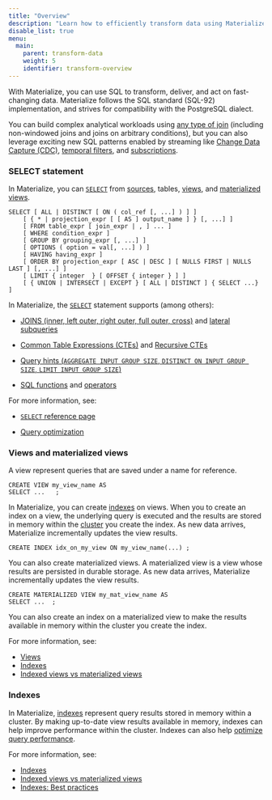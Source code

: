 ```yaml
---
title: "Overview"
description: "Learn how to efficiently transform data using Materialize SQL."
disable_list: true
menu:
  main:
    parent: transform-data
    weight: 5
    identifier: transform-overview
---
```


With Materialize, you can use SQL to transform, deliver, and act on
fast-changing data. Materialize follows the SQL standard
(SQL-92) implementation, and strives for compatibility with the PostgreSQL
dialect.

You can build complex analytical workloads using [any type of join](https://materialize.com/docs/sql/join/)
(including non-windowed joins and joins on arbitrary conditions), but you can
also leverage exciting new SQL patterns enabled by streaming like [Change Data
Capture (CDC)](https://materialize.com/docs/integrations/#databases),
[temporal filters](https://materialize.com/docs/sql/patterns/temporal-filters/),
and [subscriptions](https://materialize.com/docs/sql/subscribe/).

### SELECT statement

In Materialize, you can [`SELECT`](/sql/select/) from
[sources](/concepts/sources/), tables, [views](/concepts/views/#views), and
[materialized views](/concepts/views/#materialized-views).

```mzsql
SELECT [ ALL | DISTINCT [ ON ( col_ref [, ...] ) ] ]
    [ { * | projection_expr [ [ AS ] output_name ] } [, ...] ]
    [ FROM table_expr [ join_expr | , ] ... ]
    [ WHERE condition_expr ]
    [ GROUP BY grouping_expr [, ...] ]
    [ OPTIONS ( option = val[, ...] ) ]
    [ HAVING having_expr ]
    [ ORDER BY projection_expr [ ASC | DESC ] [ NULLS FIRST | NULLS LAST ] [, ...] ]
    [ LIMIT { integer  } [ OFFSET { integer } ] ]
    [ { UNION | INTERSECT | EXCEPT } [ ALL | DISTINCT ] { SELECT ...} ]
```

In Materialize, the [`SELECT`](/sql/select/) statement supports (among others):

- [JOINS (inner, left outer, right outer, full outer,
  cross)](/sql/select/join/) and [lateral
  subqueries](/sql/select/join/#lateral-subqueries)

- [Common Table Expressions (CTEs)](/sql/select/#common-table-expressions-ctes)
  and [Recursive CTEs](/sql/select/recursive-ctes/)

- [Query hints (`AGGREGATE INPUT GROUP SIZE`, `DISTINCT ON INPUT GROUP SIZE`,
  `LIMIT INPUT GROUP SIZE`)](/sql/select/#query-hints)

- [SQL functions](/sql/functions/) and [operators](/sql/functions/#operators)

For more information, see:

- [`SELECT` reference page](/sql/select/)

- [Query optimization](/transform-data/optimization/)

### Views and materialized views

A view represent queries that are saved under a name for reference.

```mzsql
CREATE VIEW my_view_name AS
SELECT ...   ;
```

In Materialize, you can create [indexes](/concepts/indexes/#indexes-on-views) on
views. When you to create an index on a view, the underlying query is executed
and the results are stored in memory within the [cluster](/concepts/clusters/)
you create the index. As new data arrives, Materialize incrementally updates the
view results.

```mzsql
CREATE INDEX idx_on_my_view ON my_view_name(...) ;
```

You can also create materialized views. A materialized view is a view whose
results are persisted in durable storage. As new data arrives, Materialize
incrementally updates the view results.

```mzsql
CREATE MATERIALIZED VIEW my_mat_view_name AS
SELECT ...  ;
```

You can also create an index on a materialized view to make the results
available in memory within the cluster you create the index.

For more information, see:

- [Views](/concepts/views/)
- [Indexes](/concepts/indexes/)
- [Indexed views vs materialized
  views](/concepts/views/#indexed-views-vs-materialized-views)

### Indexes

In Materialize, [indexes](/concepts/indexes/) represent query results stored in
memory within a cluster. By making up-to-date view results available in memory,
indexes can help improve performance within the cluster. Indexes can also help
[optimize query performance](/transform-data/optimization/).

For more information, see:

- [Indexes](/concepts/indexes)
- [Indexed views vs materialized
  views](/concepts/indexes/#indexes-on-views-vs-materialized-views)
- [Indexes: Best practices](/concepts/indexes/#best-practices)
